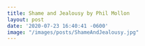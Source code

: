 ```yaml
---
title: Shame and Jealousy by Phil Mollon
layout: post
date: '2020-07-23 16:40:41 -0600'
image: "/images/posts/ShameAndJealousy.jpg"
---
```


